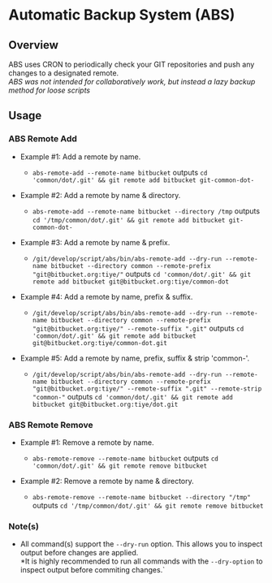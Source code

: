 # Automatic Backup System (ABS)


## Overview

ABS uses CRON to periodically check your GIT repositories and push any changes to a designated remote.  
*ABS was not intended for collaboratively work, but instead a lazy backup method for loose scripts*  


## Usage

### ABS Remote Add

* Example #1: Add a remote by name.  
    * `abs-remote-add --remote-name bitbucket` outputs `cd 'common/dot/.git' && git remote add bitbucket git-common-dot-`

* Example #2: Add a remote by name & directory.  
    * `abs-remote-add --remote-name bitbucket --directory /tmp` outputs `cd '/tmp/common/dot/.git' && git remote add bitbucket git-common-dot-`

* Example #3: Add a remote by name & prefix.  
    * `/git/develop/script/abs/bin/abs-remote-add --dry-run --remote-name bitbucket --directory common --remote-prefix "git@bitbucket.org:tiye/"` outputs `cd 'common/dot/.git' && git remote add bitbucket git@bitbucket.org:tiye/common-dot`

* Example #4: Add a remote by name, prefix & suffix.  
    * `/git/develop/script/abs/bin/abs-remote-add --dry-run --remote-name bitbucket --directory common --remote-prefix "git@bitbucket.org:tiye/" --remote-suffix ".git"` outputs `cd 'common/dot/.git' && git remote add bitbucket git@bitbucket.org:tiye/common-dot.git`

* Example #5: Add a remote by name, prefix, suffix & strip 'common-'.  
    * `/git/develop/script/abs/bin/abs-remote-add --dry-run --remote-name bitbucket --directory common --remote-prefix "git@bitbucket.org:tiye/" --remote-suffix ".git" --remote-strip "common-"` outputs `cd 'common/dot/.git' && git remote add bitbucket git@bitbucket.org:tiye/dot.git`

### ABS Remote Remove

* Example #1: Remove a remote by name.  
    * `abs-remote-remove --remote-name bitbucket` outputs `cd 'common/dot/.git' && git remote remove bitbucket`

* Example #2: Remove a remote by name & directory.  
    * `abs-remote-remove --remote-name bitbucket --directory "/tmp"` outputs `cd '/tmp/common/dot/.git' && git remote remove bitbucket`

### Note(s)

* All command(s) support the `--dry-run` option. This allows you to inspect output before changes are applied.  
*It is highly recommended to run all commands with the `--dry-option` to inspect output before commiting changes.`  


